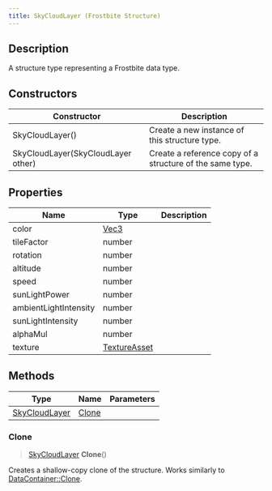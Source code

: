 ```yaml
---
title: SkyCloudLayer (Frostbite Structure)
---
```

## Description

A structure type representing a Frostbite data type.

## Constructors

| Constructor                        | Description                                              |
| ---------------------------------- | -------------------------------------------------------- |
| SkyCloudLayer()                    | Create a new instance of this structure type.            |
| SkyCloudLayer(SkyCloudLayer other) | Create a reference copy of a structure of the same type. |

## Properties

| Name                  | Type                              | Description |
| --------------------- | --------------------------------- | ----------- |
| color                 | [Vec3](/vext/ref/cls/shr/Vec3) |             |
| tileFactor            | number                            |             |
| rotation              | number                            |             |
| altitude              | number                            |             |
| speed                 | number                            |             |
| sunLightPower         | number                            |             |
| ambientLightIntensity | number                            |             |
| sunLightIntensity     | number                            |             |
| alphaMul              | number                            |             |
| texture               | [TextureAsset](TextureAsset)      |             |

## Methods

| Type                           | Name            | Parameters |
| ------------------------------ | --------------- | ---------- |
| [SkyCloudLayer](SkyCloudLayer) | [Clone](#clone) |            |

### Clone

> [SkyCloudLayer](SkyCloudLayer) **Clone**()

Creates a shallow-copy clone of the structure. Works similarly to [DataContainer::Clone](/vext/ref/cls/shr/datacontainer#clone).
